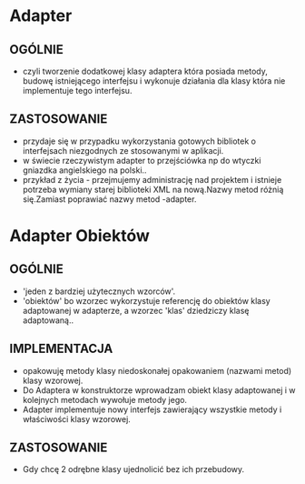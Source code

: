 # Adapter
## OGÓLNIE
- czyli tworzenie dodatkowej klasy adaptera która posiada metody, budowę istniejącego interfejsu i wykonuje działania dla klasy która nie implementuje tego interfejsu.
## ZASTOSOWANIE
- przydaje się w przypadku wykorzystania gotowych bibliotek o interfejsach niezgodnych ze stosowanymi w aplikacji.
- w świecie rzeczywistym adapter to przejściówka np do wtyczki gniazdka angielskiego na polski..
- przykład z życia - przejmujemy administrację nad projektem i istnieje potrzeba wymiany starej biblioteki XML na nową.Nazwy metod różnią się.Zamiast poprawiać nazwy metod -adapter.

# Adapter Obiektów
## OGÓLNIE
- 'jeden z bardziej użytecznych wzorców'.
- 'obiektów' bo wzorzec wykorzystuje referencję do obiektów klasy adaptowanej w adapterze, a wzorzec 'klas' dziedziczy klasę adaptowaną..
## IMPLEMENTACJA
- opakowuję metody klasy niedoskonałej opakowaniem (nazwami metod) klasy wzorowej.
- Do Adaptera w konstruktorze wprowadzam obiekt klasy adaptowanej i w kolejnych metodach wywołuje metody jego.
- Adapter implementuje nowy interfejs zawierający wszystkie metody i właściwości klasy wzorowej.
## ZASTOSOWANIE
- Gdy chcę 2 odrębne klasy ujednolicić bez ich przebudowy.